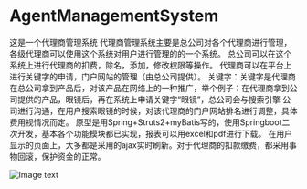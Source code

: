 # AgentManagementSystem
这是一个代理商管理系统
代理商管理系统主要是总公司对各个代理商进行管理，各级代理商可以使用这个系统对用户进行管理的的一个系统。
总公司可以在这个系统上进行代理商的扣费，除名，添加，修改权限等操作。
代理商可以在平台上进行关键字的申请，门户网站的管理（由总公司提供）。
关键字：关键字是代理商在总公司拿到产品后，对该产品在网络上的一种推广，举个例子：在代理商拿到公司提供的产品，眼镜后，再在系统上申请关键字“眼镜”，总公司会与搜索引擎
公司进行沟通，在用户搜索眼镜的时候，对该代理商的门户网站排名进行调整，具体费用视情况而定。
原型是用Spring+Struts2+myBatis写的，使用Springboot二次开发，基本各个功能模块都已实现，报表可以用excel和pdf进行下载。
在用户显示的页面上，大多都是采用的ajax实时刷新。对于代理商的扣款缴费，都采用事物回滚，保护资金的正常。

![Image text](https://github.com/yanzhao77/AgentManagementSystem/blob/master/AgentSystem-03-1/src/main/webapp/imgs/1.png)
        
      
